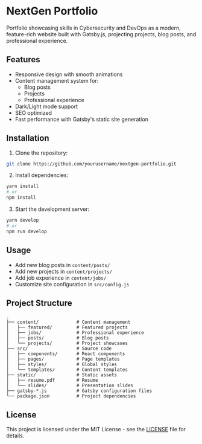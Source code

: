 # NextGen Portfolio

Portfolio showcasing skills in Cybersecurity and DevOps as a modern, feature-rich website built with Gatsby.js, projecting projects, blog posts, and professional experience.

## Features

- Responsive design with smooth animations
- Content management system for:
  - Blog posts
  - Projects
  - Professional experience
- Dark/Light mode support
- SEO optimized
- Fast performance with Gatsby's static site generation

## Installation

1. Clone the repository:
```bash
git clone https://github.com/yourusername/nextgen-portfolio.git
```

2. Install dependencies:
```bash
yarn install
# or
npm install
```

3. Start the development server:
```bash
yarn develop
# or
npm run develop
```

## Usage

- Add new blog posts in `content/posts/`
- Add new projects in `content/projects/`
- Add job experience in `content/jobs/`
- Customize site configuration in `src/config.js`

## Project Structure

```
.
├── content/              # Content management
│   ├── featured/         # Featured projects
│   ├── jobs/             # Professional experience
│   ├── posts/            # Blog posts
│   └── projects/         # Project showcases
├── src/                  # Source code
│   ├── components/       # React components
│   ├── pages/            # Page templates
│   ├── styles/           # Global styles
│   └── templates/        # Content templates
├── static/               # Static assets
│   ├── resume.pdf        # Resume
│   └── slides/           # Presentation slides
├── gatsby-*.js           # Gatsby configuration files
└── package.json          # Project dependencies
```

## License

This project is licensed under the MIT License - see the [LICENSE](LICENSE) file for details.
